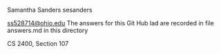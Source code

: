 Samantha Sanders
sesanders

ss528714@ohio.edu
The answers for this Git Hub lad are recorded in file answers.md in this directory

CS 2400, Section 107
